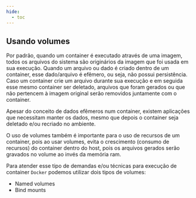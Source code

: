 ```yaml
---
hide:
  - toc
---
```


## Usando volumes

Por padrão, quando um container é executado através de uma imagem, todos os arquivos do sistema são originários da imagem que foi usada em sua execução.
Quando um arquivo ou dado é criado dentro de um container, esse dado/arquivo é efêmero, ou seja, não possui persistência. Caso um container crie um arquivo durante sua execução e em seguida esse mesmo container ser deletado, arquivos que foram gerados ou que não pertencem à imagem original serão removidos juntamente com o container.

Apesar do conceito de dados efêmeros num container, existem aplicações que necessitam manter os dados, mesmo que depois o container seja deletado e/ou recriado no ambiente.

O uso de volumes também é importante para o uso de recursos de um container, pois ao usar volumes, evita o crescimento (consumo de recursos) do container dentro do host, pois os arquivos gerados serão gravados no volume ao invés da memória ram.

Para atender esse tipo de demandas e/ou técnicas para execução de container `Docker` podemos utilizar dois tipos de volumes:

- Named volumes
- Bind mounts
